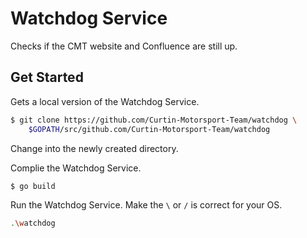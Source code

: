 # Watchdog Service

Checks if the CMT website and Confluence are still up.

## Get Started

Gets a local version of the Watchdog Service.
```bash
$ git clone https://github.com/Curtin-Motorsport-Team/watchdog \
	$GOPATH/src/github.com/Curtin-Motorsport-Team/watchdog
```

Change into the newly created directory.

Complie the Watchdog Service.
```bash
$ go build
```

Run the Watchdog Service.
Make the `\` or `/` is correct for your OS.
```bash
.\watchdog
```